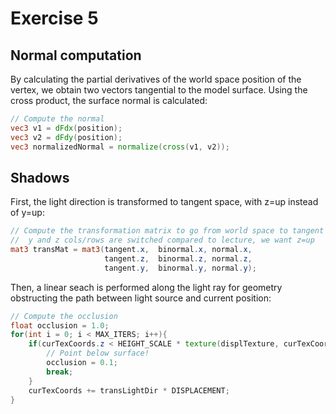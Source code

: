 # Exercise 5
## Normal computation

By calculating the partial derivatives of the world space position
of the vertex, we obtain two vectors tangential to the model surface.
Using the cross product, the surface normal is calculated:

```glsl
// Compute the normal
vec3 v1 = dFdx(position);
vec3 v2 = dFdy(position);
vec3 normalizedNormal = normalize(cross(v1, v2));
```

## Shadows

First, the light direction is transformed to tangent space, with z=up instead
of y=up:
```glsl
// Compute the transformation matrix to go from world space to tangent space.
//  y and z cols/rows are switched compared to lecture, we want z=up
mat3 transMat = mat3(tangent.x,  binormal.x, normal.x,
                     tangent.z,  binormal.z, normal.z,
                     tangent.y,  binormal.y, normal.y);
```

Then, a linear seach is performed along the light ray for geometry obstructing
the path between light source and current position:
```glsl
// Compute the occlusion
float occlusion = 1.0;
for(int i = 0; i < MAX_ITERS; i++){
    if(curTexCoords.z < HEIGHT_SCALE * texture(displTexture, curTexCoords.xy).r) {
        // Point below surface!
        occlusion = 0.1;
        break;
    }
    curTexCoords += transLightDir * DISPLACEMENT;
}
```
